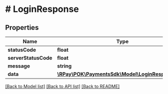 # # LoginResponse

## Properties

Name | Type | Description | Notes
------------ | ------------- | ------------- | -------------
**statusCode** | **float** |  | [optional]
**serverStatusCode** | **float** |  | [optional]
**message** | **string** |  | [optional]
**data** | [**\RPay\POK\PaymentsSdk\Model\LoginResponseData**](LoginResponseData.md) |  | [optional]

[[Back to Model list]](../../README.md#models) [[Back to API list]](../../README.md#endpoints) [[Back to README]](../../README.md)
